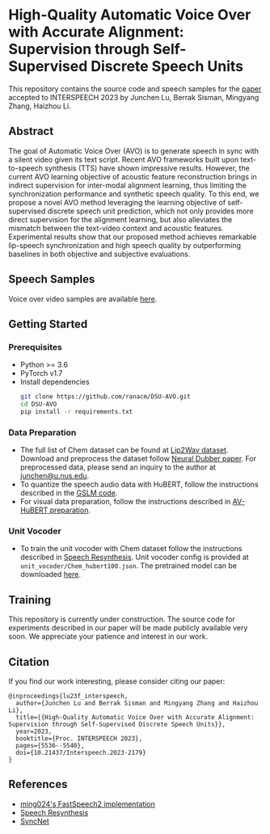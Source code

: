 # High-Quality Automatic Voice Over with Accurate Alignment: Supervision through Self-Supervised Discrete Speech Units

This repository contains the source code and speech samples for the [paper](https://www.isca-speech.org/archive/interspeech_2023/lu23f_interspeech.html) accepted to INTERSPEECH 2023 by Junchen Lu, Berrak Sisman, Mingyang Zhang, Haizhou Li.

## Abstract

The goal of Automatic Voice Over (AVO) is to generate speech in sync with a silent video given its text script. Recent AVO frameworks built upon text-to-speech synthesis (TTS) have shown impressive results. However, the current AVO learning objective of acoustic feature reconstruction brings in indirect supervision for inter-modal alignment learning, thus limiting the synchronization performance and synthetic speech quality. To this end, we propose a novel AVO method leveraging the learning objective of self-supervised discrete speech unit prediction, which not only provides more direct supervision for the alignment learning, but also alleviates the mismatch between the text-video context and acoustic features. Experimental results show that our proposed method achieves remarkable lip-speech synchronization and high speech quality by outperforming baselines in both objective and subjective evaluations. 

## Speech Samples

Voice over video samples are available [here](https://ranacm.github.io/DSU-AVO/).

## Getting Started

### Prerequisites

* Python >= 3.6
* PyTorch v1.7
* Install dependencies
  ```bash
  git clone https://github.com/ranacm/DSU-AVO.git
  cd DSU-AVO
  pip install -r requirements.txt
  ```
### Data Preparation
- The full list of Chem dataset can be found at [Lip2Wav dataset](https://github.com/Rudrabha/Lip2Wav/tree/master/Dataset). Download and preprocess the dataset follow [Neural Dubber paper](https://arxiv.org/abs/2110.08243). For preprocessed data, please send an inquiry to the author at junchen@u.nus.edu.
- To quantize the speech audio data with HuBERT, follow the instructions described in the [GSLM code](https://github.com/pytorch/fairseq/tree/master/examples/textless_nlp/gslm).
- For visual data preparation, follow the instructions described in [AV-HuBERT preparation](https://github.com/facebookresearch/av_hubert/tree/main/avhubert/preparation).

### Unit Vocoder
- To train the unit vocoder with Chem dataset follow the instructions described in [Speech Resynthesis](https://github.com/facebookresearch/speech-resynthesis). Unit vocoder config is provided at ```unit_vocoder/Chem_hubert100.json```. The pretrained model can be downloaded [here](https://drive.google.com/file/d/1-bqZlo3hsNjia8mYllBlHJKX-kZbVLA5/view?usp=share_link).

## Training
This repository is currently under construction. The source code for  experiments described in our paper will be made publicly available very soon. We appreciate your patience and interest in our work.

## Citation

If you find our work interesting, please consider citing our paper:
```
@inproceedings{lu23f_interspeech,
  author={Junchen Lu and Berrak Sisman and Mingyang Zhang and Haizhou Li},
  title={{High-Quality Automatic Voice Over with Accurate Alignment: Supervision through Self-Supervised Discrete Speech Units}},
  year=2023,
  booktitle={Proc. INTERSPEECH 2023},
  pages={5536--5540},
  doi={10.21437/Interspeech.2023-2179}
}
```

## References
- [ming024's FastSpeech2 implementation](https://github.com/ming024/FastSpeech2/tree/master)
- [Speech Resynthesis](https://github.com/facebookresearch/speech-resynthesis)
- [SyncNet](https://github.com/joonson/syncnet_python)